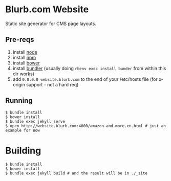 # Blurb.com Website

Static site generator for CMS page layouts.

## Pre-reqs
1. install [node](https://nodejs.org/)
2. install [npm](https://www.npmjs.com/)
3. install [bower](http://bower.io/)
4. install [bundler](http://bundler.io/) (usually doing `rbenv exec install bunder` from within this dir works)
5. add `0.0.0.0 website.blurb.com` to the end of your /etc/hosts file (for x-origin support - not a hard req)

## Running
    $ bundle install
    $ bower install
    $ bundle exec jekyll serve
    $ open http://website.blurb.com:4000/amazon-and-more.en.html # just an example for now

# Building
    $ bundle install
    $ bower install
    $ bundle exec jekyll build # and the result will be in ./_site
